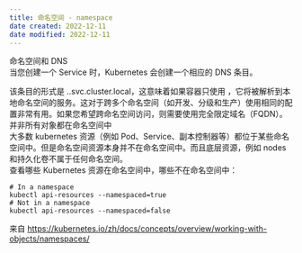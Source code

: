 ```yaml
---
title: 命名空间 - namespace
date created: 2022-12-11
date modified: 2022-12-11
---
```


命名空间和 DNS  
当您创建一个 Service 时，Kubernetes 会创建一个相应的 DNS 条目。

该条目的形式是 <service-name>.<namespace-name>.svc.cluster.local，这意味着如果容器只使用 <service-name>，它将被解析到本地命名空间的服务。这对于跨多个命名空间（如开发、分级和生产）使用相同的配置非常有用。如果您希望跨命名空间访问，则需要使用完全限定域名（FQDN）。  
并非所有对象都在命名空间中  
大多数 kubernetes 资源（例如 Pod、Service、副本控制器等）都位于某些命名空间中。但是命名空间资源本身并不在命名空间中。而且底层资源，例如 nodes 和持久化卷不属于任何命名空间。  
查看哪些 Kubernetes 资源在命名空间中，哪些不在命名空间中：

```
# In a namespace
kubectl api-resources --namespaced=true
# Not in a namespace
kubectl api-resources --namespaced=false
```

来自 <https://kubernetes.io/zh/docs/concepts/overview/working-with-objects/namespaces/>
